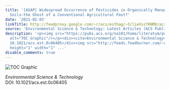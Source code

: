 ```yaml
---
title: '[ASAP] Widespread Occurrence of Pesticides in Organically Managed Agricultural
  Soils—the Ghost of a Conventional Agricultural Past?'
date: '2021-02-03'
linkTitle: http://feedproxy.google.com/~r/acs/esthag/~3/liwVsz7KNM8/acs.est.0c06405
source: 'Environmental Science & Technology: Latest Articles (ACS Publications)'
description: '<p><img src="https://pubs.acs.org/na101/home/literatum/publisher/achs/journals/content/esthag/0/esthag.ahead-of-print/acs.est.0c06405/20210203/images/medium/es0c06405_0005.gif"
  alt="TOC Graphic"/></p><div><cite>Environmental Science & Technology</cite></div><div>DOI:
  10.1021/acs.est.0c06405</div><img src="http://feeds.feedburner.com/~r/acs/esthag/~4/liwVsz7KNM8"
  height="1" width="1" ...'
disable_comments: true
---
```

<p><img src="https://pubs.acs.org/na101/home/literatum/publisher/achs/journals/content/esthag/0/esthag.ahead-of-print/acs.est.0c06405/20210203/images/medium/es0c06405_0005.gif" alt="TOC Graphic"/></p><div><cite>Environmental Science & Technology</cite></div><div>DOI: 10.1021/acs.est.0c06405</div><img src="http://feeds.feedburner.com/~r/acs/esthag/~4/liwVsz7KNM8" height="1" width="1" ...